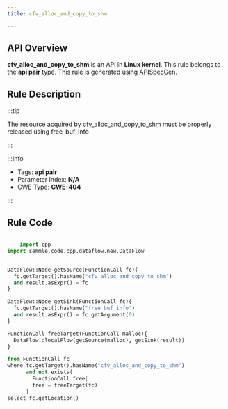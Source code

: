 ```yaml
---
title: cfv_alloc_and_copy_to_shm

---
```



## API Overview
**cfv_alloc_and_copy_to_shm** is an API in **Linux kernel**. This rule belongs to the **api pair** type. This rule is generated using [APISpecGen](../../tools/APISpecGen).
## Rule Description

:::tip

The resource acquired by cfv_alloc_and_copy_to_shm must be properly released using free_buf_info

:::

:::info

- Tags: **api pair**
- Parameter Index: **N/A**
- CWE Type: **CWE-404**

:::

## Rule Code
```python

    import cpp
import semmle.code.cpp.dataflow.new.DataFlow


DataFlow::Node getSource(FunctionCall fc){
  fc.getTarget().hasName("cfv_alloc_and_copy_to_shm")
  and result.asExpr() = fc
}

DataFlow::Node getSink(FunctionCall fc){
  fc.getTarget().hasName("free_buf_info")
  and result.asExpr() = fc.getArgument(0)
}

FunctionCall freeTarget(FunctionCall malloc){
  DataFlow::localFlow(getSource(malloc), getSink(result))
}

from FunctionCall fc
where fc.getTarget().hasName("cfv_alloc_and_copy_to_shm")
      and not exists(
        FunctionCall free| 
        free = freeTarget(fc)
      )
select fc.getLocation()

    
```